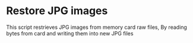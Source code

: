 # Restore JPG images

This script restrieves JPG images from memory card raw files, By reading bytes from card and writing them into new JPG files